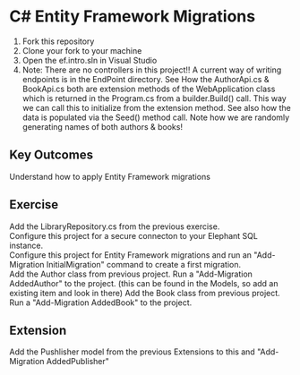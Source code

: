 # C# Entity Framework Migrations


1. Fork this repository
2. Clone your fork to your machine
3. Open the ef.intro.sln in Visual Studio
5. Note:  There are no controllers in this project!!  A current way of writing endpoints is in the EndPoint directory.
		  See How the AuthorApi.cs & BookApi.cs both are extension methods of the WebApplication class which 
		  is returned in the Program.cs from a builder.Build() call.  This way we can call this to initialize from the 
		  extension method.  See also how the data is populated via the Seed() method call.  Note how we are 
		  randomly generating names of both authors & books!

## Key Outcomes   

Understand how to apply Entity Framework migrations



## Exercise   

Add the LibraryRepository.cs from the previous exercise.   
Configure this project for a secure connecton to your Elephant SQL instance.   
Configure this project for Entity Framework migrations and run an "Add-Migration InitialMigration" command to create a first migration.   
Add the Author class from previous project.  Run a "Add-Migration AddedAuthor" to the project.   (this can be found in the Models, so add an existing item and look in there)
Add the Book class from previous project.  Run a "Add-Migration AddedBook" to the project.   


## Extension
Add the Pushlisher model from the previous Extensions to this and "Add-Migration AddedPublisher"






